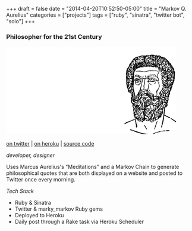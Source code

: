 +++
draft = false
date = "2014-04-20T10:52:50-05:00"
title = "Markov Q. Aurelius"
categories = ["projects"]
tags = ["ruby", "sinatra", "twitter bot", "solo"]
+++

### Philosopher for the 21st Century

![Hosted on Heroku: Markov Aurelius, the Philosopher King](images/mqa-b.png)

[on twitter](https://twitter.com/markovQaurelius) | [on heroku](https://markovqaurelius.herokuapp.com) | [source code](https://github.com/chrisbodhi/stoic_generator)

_developer, designer_

Uses Marcus Aurelius's "Meditations" and a Markov Chain to generate philosophical quotes that are both displayed on a website and posted to Twitter once every morning.

_Tech Stack_

- Ruby & Sinatra
- Twitter & marky_markov Ruby gems
- Deployed to Heroku
- Daily post through a Rake task via Heroku Scheduler

